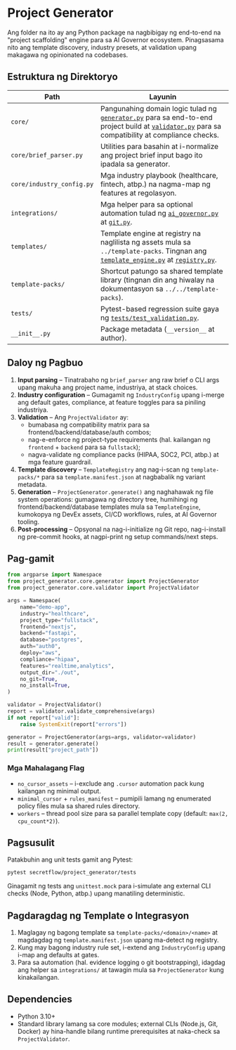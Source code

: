 # Project Generator

Ang folder na ito ay ang Python package na nagbibigay ng end-to-end na "project scaffolding" engine para sa AI Governor ecosystem. Pinagsasama nito ang template discovery, industry presets, at validation upang makagawa ng opinionated na codebases.

## Estruktura ng Direktoryo

| Path | Layunin |
| --- | --- |
| `core/` | Pangunahing domain logic tulad ng [`generator.py`](core/generator.py) para sa end-to-end project build at [`validator.py`](core/validator.py) para sa compatibility at compliance checks. |
| `core/brief_parser.py` | Utilities para basahin at i-normalize ang project brief input bago ito ipadala sa generator. |
| `core/industry_config.py` | Mga industry playbook (healthcare, fintech, atbp.) na nagma-map ng features at regolasyon. |
| `integrations/` | Mga helper para sa optional automation tulad ng [`ai_governor.py`](integrations/ai_governor.py) at [`git.py`](integrations/git.py). |
| `templates/` | Template engine at registry na naglilista ng assets mula sa `../template-packs`. Tingnan ang [`template_engine.py`](templates/template_engine.py) at [`registry.py`](templates/registry.py). |
| `template-packs/` | Shortcut patungo sa shared template library (tingnan din ang hiwalay na dokumentasyon sa `../../template-packs`). |
| `tests/` | Pytest-based regression suite gaya ng [`tests/test_validation.py`](tests/test_validation.py). |
| `__init__.py` | Package metadata (`__version__` at author). |

## Daloy ng Pagbuo

1. **Input parsing** – Tinatrabaho ng `brief_parser` ang raw brief o CLI args upang makuha ang project name, industriya, at stack choices.
2. **Industry configuration** – Gumagamit ng `IndustryConfig` upang i-merge ang default gates, compliance, at feature toggles para sa piniling industriya.
3. **Validation** – Ang `ProjectValidator` ay:
   - bumabasa ng compatibility matrix para sa frontend/backend/database/auth combos;
   - nag-e-enforce ng project-type requirements (hal. kailangan ng `frontend` + `backend` para sa `fullstack`);
   - nagva-validate ng compliance packs (HIPAA, SOC2, PCI, atbp.) at mga feature guardrail.
4. **Template discovery** – `TemplateRegistry` ang nag-i-scan ng `template-packs/*` para sa `template.manifest.json` at nagbabalik ng variant metadata.
5. **Generation** – `ProjectGenerator.generate()` ang naghahawak ng file system operations: gumagawa ng directory tree, humihingi ng frontend/backend/database templates mula sa `TemplateEngine`, kumokopya ng DevEx assets, CI/CD workflows, rules, at AI Governor tooling.
6. **Post-processing** – Opsyonal na nag-i-initialize ng Git repo, nag-i-install ng pre-commit hooks, at nagpi-print ng setup commands/next steps.

## Pag-gamit

```python
from argparse import Namespace
from project_generator.core.generator import ProjectGenerator
from project_generator.core.validator import ProjectValidator

args = Namespace(
    name="demo-app",
    industry="healthcare",
    project_type="fullstack",
    frontend="nextjs",
    backend="fastapi",
    database="postgres",
    auth="auth0",
    deploy="aws",
    compliance="hipaa",
    features="realtime,analytics",
    output_dir="./out",
    no_git=True,
    no_install=True,
)

validator = ProjectValidator()
report = validator.validate_comprehensive(args)
if not report["valid"]:
    raise SystemExit(report["errors"])

generator = ProjectGenerator(args=args, validator=validator)
result = generator.generate()
print(result["project_path"])
```

### Mga Mahalagang Flag
- `no_cursor_assets` – i-exclude ang `.cursor` automation pack kung kailangan ng minimal output.
- `minimal_cursor` + `rules_manifest` – pumipili lamang ng enumerated policy files mula sa shared rules directory.
- `workers` – thread pool size para sa parallel template copy (default: `max(2, cpu_count*2)`).

## Pagsusulit

Patakbuhin ang unit tests gamit ang Pytest:

```bash
pytest secretflow/project_generator/tests
```

Ginagamit ng tests ang `unittest.mock` para i-simulate ang external CLI checks (Node, Python, atbp.) upang manatiling deterministic.

## Pagdaragdag ng Template o Integrasyon

1. Maglagay ng bagong template sa `template-packs/<domain>/<name>` at magdagdag ng `template.manifest.json` upang ma-detect ng registry.
2. Kung may bagong industry rule set, i-extend ang `IndustryConfig` upang i-map ang defaults at gates.
3. Para sa automation (hal. evidence logging o git bootstrapping), idagdag ang helper sa `integrations/` at tawagin mula sa `ProjectGenerator` kung kinakailangan.

## Dependencies
- Python 3.10+
- Standard library lamang sa core modules; external CLIs (Node.js, Git, Docker) ay hina-handle bilang runtime prerequisites at naka-check sa `ProjectValidator`.
